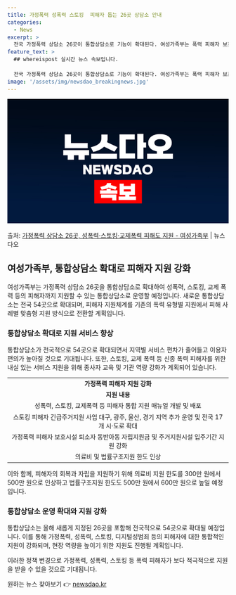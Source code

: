 ```yaml
---
title: 가정폭력 성폭력 스토킹  피해자 돕는 26곳 상담소 안내
categories:
  - News
excerpt: >
  전국 가정폭력 상담소 26곳이 통합상담소로 기능이 확대된다. 여성가족부는 폭력 피해자 보호 강화를 위해 시군…
feature_text: >
  ## whereispost 실시간 뉴스 속보입니다.

  전국 가정폭력 상담소 26곳이 통합상담소로 기능이 확대된다. 여성가족부는 폭력 피해자 보호 강화를 위해 시군…
image: '/assets/img/newsdao_breakingnews.jpg'
---
```


![뉴스다오 속보](/assets/img/newsdao_breakingnews.jpg)

<p>출처: <a href="https://newsdao.kr/3111" rel="dofollow">가정폭력 상담소 26곳, 성폭력·스토킹·교제폭력 피해도 지원 - 여성가족부</a> | 뉴스다오</p>

<h2 data-ke-size="size26">여성가족부, 통합상담소 확대로 피해자 지원 강화</h2>
<p data-ke-size="size16">여성가족부는 가정폭력 상담소 26곳을 통합상담소로 확대하여 성폭력, 스토킹, 교제 폭력 등의 피해자까지 지원할 수 있는 통합상담소로 운영할 예정입니다. 새로운 통합상담소는 전국 54곳으로 확대되며, 피해자 지원체계를 기존의 폭력 유형별 지원에서 피해 사례별 맞춤형 지원 방식으로 전환할 계획입니다.</p>

<h3 data-ke-size="size22">통합상담소 확대로 지원 서비스 향상</h3>
<p data-ke-size="size16">통합상담소가 전국적으로 54곳으로 확대되면서 지역별 서비스 편차가 줄어들고 이용자 편의가 높아질 것으로 기대됩니다. 또한, 스토킹, 교제 폭력 등 신종 폭력 피해자를 위한 내실 있는 서비스 지원을 위해 종사자 교육 및 기관 역량 강화가 계획되어 있습니다.</p>
<table>
	<tr>
		<td style="text-align: center; height: 17px;"><b>가정폭력 피해자 지원 강화</b></td>
	</tr>
	<tr>
		<td style="text-align: center; height: 17px;"><b>지원 내용</b></td>
	</tr>
	<tr>
		<td style="text-align: center; height: 17px;">성폭력, 스토킹, 교제폭력 등 피해자 통합 지원 매뉴얼 개발 및 배포</td>
	</tr>
	<tr>
		<td style="text-align: center; height: 17px;">스토킹 피해자 긴급주거지원 사업 대구, 광주, 울산, 경기 지역 추가 운영 및 전국 17개 시·도로 확대</td>
	</tr>
	<tr>
		<td style="text-align: center; height: 17px;">가정폭력 피해자 보호시설 퇴소자 동반아동 자립지원금 및 주거지원시설 입주기간 지원 강화</td>
	</tr>
	<tr>
		<td style="text-align: center; height: 17px;">의료비 및 법률구조지원 한도 인상</td>
	</tr>
</table>
<p data-ke-size="size16">이와 함께, 피해자의 회복과 자립을 지원하기 위해 의료비 지원 한도를 300만 원에서 500만 원으로 인상하고 법률구조지원 한도도 500만 원에서 600만 원으로 높일 예정입니다.</p>

<h3 data-ke-size="size22">통합상담소 운영 확대와 지원 강화</h3>
<p data-ke-size="size16">통합상담소는 올해 새롭게 지정된 26곳을 포함해 전국적으로 54곳으로 확대될 예정입니다. 이를 통해 가정폭력, 성폭력, 스토킹, 디지털성범죄 등의 피해자에 대한 통합적인 지원이 강화되며, 현장 역량을 높이기 위한 지원도 진행될 계획입니다.</p>

<p data-ke-size="size16">이러한 정책 변경으로 가정폭력, 성폭력, 스토킹 등 폭력 피해자가 보다 적극적으로 지원을 받을 수 있을 것으로 기대됩니다.</p> 

원하는 뉴스 찾아보기 👉 <a href="https://newsdao.kr" rel="dofollow">newsdao.kr</a>


